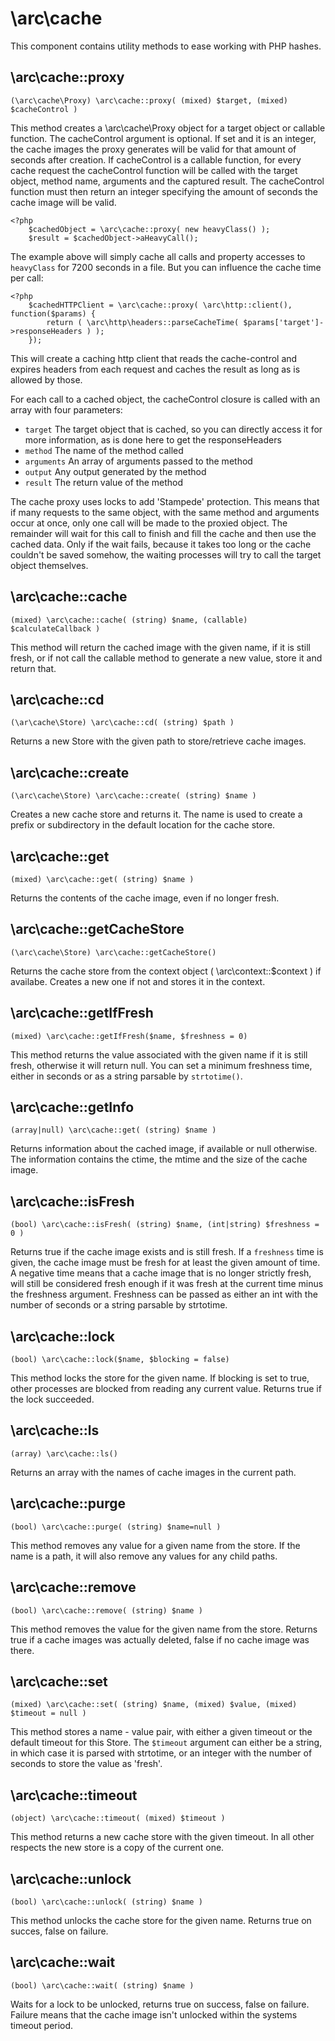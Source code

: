 \arc\cache
=========

This component contains utility methods to ease working with PHP hashes. 

\arc\cache::proxy
-----------------
    (\arc\cache\Proxy) \arc\cache::proxy( (mixed) $target, (mixed) $cacheControl )

This method creates a \arc\cache\Proxy object for a target object or callable function. The cacheControl argument is 
optional. If set and it is an integer, the cache images the proxy generates will be valid for that amount of seconds 
after creation. If cacheControl is a callable function, for every cache request the cacheControl function will be called
with the target object, method name, arguments and the captured result. The cacheControl function must then return an 
integer specifying the amount of seconds the cache image will be valid.

    <?php
        $cachedObject = \arc\cache::proxy( new heavyClass() );
        $result = $cachedObject->aHeavyCall();
        
The example above will simply cache all calls and property accesses to `heavyClass` for 7200 seconds in a file.
But you can influence the cache time per call:

    <?php
        $cachedHTTPClient = \arc\cache::proxy( \arc\http::client(), function($params) {
            return ( \arc\http\headers::parseCacheTime( $params['target']->responseHeaders ) );
        });
    
This will create a caching http client that reads the cache-control and expires headers from each request and caches
the result as long as is allowed by those.

For each call to a cached object, the cacheControl closure is called with an array with four parameters:

  - `target`
    The target object that is cached, so you can directly access it for more information, as is done here to get the
    responseHeaders
  - `method`
    The name of the method called
  - `arguments`
    An array of arguments passed to the method
  - `output`
    Any output generated by the method
  - `result`
    The return value of the method
    
The cache proxy uses locks to add 'Stampede' protection. This means that if many requests to the same object, with the
same method and arguments occur at once, only one call will be made to the proxied object. The remainder will wait for
this call to finish and fill the cache and then use the cached data. Only if the wait fails, because it takes too long
or the cache couldn't be saved somehow, the waiting processes will try to call the target object themselves.
    
    
\arc\cache::cache
-----------------
    (mixed) \arc\cache::cache( (string) $name, (callable) $calculateCallback )
    
This method will return the cached image with the given name, if it is still fresh, or if not call the callable method 
to generate a new value, store it and return that.
     
\arc\cache::cd
--------------
    (\ar\cache\Store) \arc\cache::cd( (string) $path )
    
Returns a new Store with the given path to store/retrieve cache images. 

\arc\cache::create
------------------
    (\arc\cache\Store) \arc\cache::create( (string) $name )

Creates a new cache store and returns it. The name is used to create a prefix or subdirectory in the default location
for the cache store.

\arc\cache::get
---------------------
    (mixed) \arc\cache::get( (string) $name )
    
Returns the contents of the cache image, even if no longer fresh.

\arc\cache::getCacheStore
-------------------------
    (\arc\cache\Store) \arc\cache::getCacheStore()

Returns the cache store from the context object ( \arc\context::$context ) if availabe. Creates a new one if not and
stores it in the context.

\arc\cache::getIfFresh
----------------------
    (mixed) \arc\cache::getIfFresh($name, $freshness = 0)

This method returns the value associated with the given name if it is still fresh, otherwise it
will return null. You can set a minimum freshness time, either in seconds or as a string parsable by `strtotime()`.
    
\arc\cache::getInfo
-------------------
    (array|null) \arc\cache::get( (string) $name )

Returns information about the cached image, if available or null otherwise. The information contains the ctime, the 
mtime and the size of the cache image.

\arc\cache::isFresh
-------------------
    (bool) \arc\cache::isFresh( (string) $name, (int|string) $freshness = 0 )
    
Returns true if the cache image exists and is still fresh. If a `freshness` time is given,
the cache image must be fresh for at least the given amount of time. A negative time means that
a cache image that is no longer strictly fresh, will still be considered fresh enough if it was
fresh at the current time minus the freshness argument. Freshness can be passed as either an int
with the number of seconds or a string parsable by strtotime.

\arc\cache::lock
----------------
    (bool) \arc\cache::lock($name, $blocking = false)

This method locks the store for the given name. If blocking is set to true, other
processes are blocked from reading any current value. Returns true if the lock
succeeded.

\arc\cache::ls
--------------
    (array) \arc\cache::ls()
    
Returns an array with the names of cache images in the current path.

\arc\cache::purge
-----------------
    (bool) \arc\cache::purge( (string) $name=null )
    
This method removes any value for a given name from the store. If the name
is a path, it will also remove any values for any child paths.

\arc\cache::remove
---------------------
    (bool) \arc\cache::remove( (string) $name )

This method removes the value for the given name from the store. Returns true if 
a cache images was actually deleted, false if no cache image was there.


\arc\cache::set
---------------------
    (mixed) \arc\cache::set( (string) $name, (mixed) $value, (mixed) $timeout = null )

This method stores a name - value pair, with either a given timeout or the default timeout for this Store.
The `$timeout` argument can either be a string, in which case it is parsed with strtotime, or an integer with
the number of seconds to store the value as 'fresh'.

\arc\cache::timeout
-------------------
    (object) \arc\cache::timeout( (mixed) $timeout )
    
This method returns a new cache store with the given timeout. In all other respects the new store is a copy of the 
current one.

\arc\cache::unlock
------------------
    (bool) \arc\cache::unlock( (string) $name )

This method unlocks the cache store for the given name. Returns true on succes,
false on failure.
     
\arc\cache::wait
----------------
    (bool) \arc\cache::wait( (string) $name )
   
Waits for a lock to be unlocked, returns true on success, false on failure. Failure means
that the cache image isn't unlocked within the systems timeout period.

